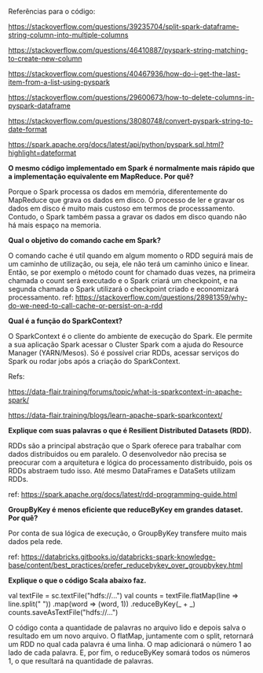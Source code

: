 
Referências para o código: 

https://stackoverflow.com/questions/39235704/split-spark-dataframe-string-column-into-multiple-columns

https://stackoverflow.com/questions/46410887/pyspark-string-matching-to-create-new-column

https://stackoverflow.com/questions/40467936/how-do-i-get-the-last-item-from-a-list-using-pyspark

https://stackoverflow.com/questions/29600673/how-to-delete-columns-in-pyspark-dataframe

https://stackoverflow.com/questions/38080748/convert-pyspark-string-to-date-format

https://spark.apache.org/docs/latest/api/python/pyspark.sql.html?highlight=dateformat

**O mesmo código implementado em Spark é normalmente mais rápido que a implementação equivalente em MapReduce. Por quê?** 

Porque o Spark processa os dados em memória, diferentemente do MapReduce que grava os dados em disco. O processo de ler e gravar os 
dados em disco é muito mais custoso em termos de processsamento. Contudo, o Spark também passa a gravar os dados em disco quando não 
há mais espaço na memoria.


**Qual o objetivo do comando cache em Spark?** 

O comando cache é util quando em algum momento o RDD seguirá mais de um caminho de utilização, ou seja, ele não terá um caminho único e linear. Então, se por exemplo o método count for chamado duas vezes, na primeira chamada o count será executado e o Spark criará um checkpoint, e na segunda chamada o Spark utilizará o checkpoint criado e economizará processamento. 
ref: https://stackoverflow.com/questions/28981359/why-do-we-need-to-call-cache-or-persist-on-a-rdd

**Qual é a função do SparkContext?**

O SparkContext é o cliente do ambiente de execução do Spark. Ele permite a sua aplicação Spark acessar o Cluster Spark com a ajuda do Resource Manager (YARN/Mesos). Só é possível criar RDDs, acessar serviços do Spark ou rodar jobs após a criação do SparkContext.

Refs: 

https://data-flair.training/forums/topic/what-is-sparkcontext-in-apache-spark/

https://data-flair.training/blogs/learn-apache-spark-sparkcontext/

**Explique com suas palavras o que é Resilient Distributed Datasets (RDD).** 

RDDs são a principal abstração que o Spark oferece para trabalhar com dados distribuidos ou em paralelo. O desenvolvedor não precisa se preocurar com a arquitetura e lógica do processamento distribuido, pois os RDDs abstraem tudo isso. Até mesmo DataFrames e DataSets utilizam RDDs.

ref: https://spark.apache.org/docs/latest/rdd-programming-guide.html

**GroupByKey é menos eficiente que reduceByKey em grandes dataset. Por quê?**

Por conta de sua lógica de execução, o GroupByKey transfere muito mais dados pela rede.

ref: https://databricks.gitbooks.io/databricks-spark-knowledge-base/content/best_practices/prefer_reducebykey_over_groupbykey.html

**Explique o que o código Scala abaixo faz.**

val textFile = sc.textFile("hdfs://...")
val counts = textFile.flatMap(line => line.split("
"))
.map(word => (word, 1))
.reduceByKey(_ + _)
counts.saveAsTextFile("hdfs://...") 

O código conta a quantidade de palavras no arquivo lido e depois salva o resultado em um novo arquivo.
O flatMap, juntamente com o split, retornará um RDD no qual cada palavra é uma linha.
O map adicionará o número 1 ao lado de cada palavra. E, por fim, o reduceByKey somará todos os números 1, o que resultará na quantidade de palavras.
